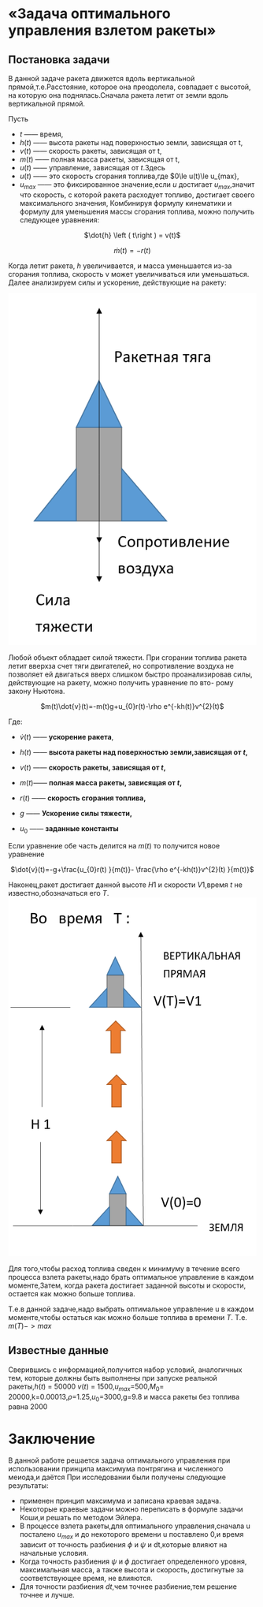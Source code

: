# «Задача оптимального управления взлетом ракеты»
## Постановка задачи
 В данной задаче ракета движется вдоль вертикальной прямой,т.е.Расстояние, которое она преодолела, совпадает с высотой, на которую она поднялась.Сначала ракета летит от земли вдоль вертикальной прямой. 
 
Пусть 
- $t$  —— время, 
- $h(t)$ —— высота ракеты над поверхностью земли, зависящая от t, 
- $v(t)$ —— скорость ракеты, зависящая от t, 
- $m(t)$ —— полная масса ракеты, зависящая от t, 
- $u(t)$ —— управление, зависящая от $t$.Здесь 
- $u(t)$ —— это скорость сгорания топлива,где $0\le u(t)\le u_{max}, 
- $u_{max}$ —— это фиксированное значение,если $u$ достигает $u_{max}$,значит что скорость, с которой ракета расходует топливо, достигает своего максимального значения, Комбинируя формулу кинематики и формулу для уменьшения массы сгорания топлива, можно получить следующее уравнения:
 
<div align=center>$\dot{h} \left (  t\right ) = v(t)$

$\dot{m} \left (  t\right ) = -r(t)$</div>

Когда летит ракета, $h$ увеличивается, и масса уменьшается из-за сгорания топлива, скорость v может увеличиваться или уменьшаться. Далее анализируем силы и ускорение, действующие на ракету:

![](./images/1.png)

Любой объект обладает силой тяжести. При сгорании топлива ракета летит вверхза счет тяги двигателей, но сопротивление воздуха не позволяет ей двигаться вверх слишком быстро проанализировав силы, действующие на ракету, можно получить уравнение по вто- рому закону Ньютона.

<div align=center>$m(t)\dot{v}(t)=-m(t)g+u_{0}r(t)-\rho e^{-kh(t)}v^{2}(t)$</div>

 Где:    
- $\dot{v}(t)$ —— **ускорение ракета**,

- $h(t)$ —— **высота ракеты над поверхностью земли,зависящая от $t$,**
       
- $v(t)$ —— **скорость ракеты, зависящая от $t$,**
         
- $m(t)$—— **полная масса ракеты, зависящая от $t$,**
         
- $r(t)$ ——  **скорость сгорания топлива,**
         
- $g$ —— **Ускорение силы тяжести,**
         
- $u_{0}$ —— **заданные константы**

Если уравнение обе часть делится на $m(t)$ то получится новое уравнение

<div align=center>$\dot{v}(t)=-g+\frac{u_{0}r(t) }{m(t)}- \frac{\rho e^{-kh(t)}v^{2}(t)  }{m(t)}$</div>


Наконец,ракет достигает данной высоте $H1$ и скорости
$V1$,время $t$ не известно,обозначаться его $T$.
![](./images/2.png)

Для того,чтобы расход топлива сведен к минимуму в течение всего процесса взлета ракеты,надо брать оптимальное управление в каждом моменте,Затем, когда ракета достигает заданной высоты и скорости, остается как можно больше топлива.

T.е.в данной задаче,надо выбрать оптимальное управление u в каждом моменте,чтобы остаться как можно больше топлива в времени $T$. Т.е. $m(T)->max$
## Известные данные 
Сверившись с информацией,получится набор условий, аналогичных тем, которые должны быть выполнены при запуске реальной ракеты,$h(t)$ = 50000 $v(t)$ = 1500,$u_{max}$=500,$M_{0}$= 20000,k=0.00013,$\rho$=1.25,$u_{0}$=3000,g=9.8 и масса ракеты без топлива равна 2000

# Заключение
В данной работе решается задача оптимального управления при использовании принципа максимума понтрягина и численного меиода,и даётся При исследовании были получены следующие результаты:
- применен принцип максимума и записана краевая задача.
- Некоторые краевые задачи можно переписать в формуле задачи Коши,и решать по методом Эйлера.
- В процессе взлета ракеты,для оптимального управления,сначала u посталено $u_{max}$ и до некоторого времени u поставлено 0,и время зависит от точность разбиения $\phi$ и $\psi$ и dt,которые влияют на начальные условия.
- Когда точность разбиения $\psi$ и $\phi$ достигает определенного уровня, максимальная масса, а также высота и скорость, достигнутые за соответствующее время, не влияются.
- Для точности разбиения $dt$,чем точнее разбиение,тем решение точнее и лучше.
